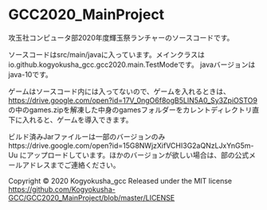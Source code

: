 # GCC2020_MainProject
 攻玉社コンピュータ部2020年度輝玉祭ランチャーのソースコードです。


ソースコードはsrc/main/javaに入っています。メインクラスはio.github.kogyokusha_gcc.gcc2020.main.TestModeです。
javaバージョンはjava-10です。

ゲームはソースコード内には入ってないので、ゲームを入れるときは、https://drive.google.com/open?id=17V_0ngO6f8ogB5LIN5A0_Sy3ZpiOSTO9 の中のgames.zipを解凍した中身のgamesフォルダーをカレントディレクトリ直下に入れると、ゲームを導入できます。

ビルド済みJarファイルーは一部のバージョンのみhttps://drive.google.com/open?id=15G8NWjzXifVCHI3G2aQNzLJxYnG5m-Uu にアップロードしています。ほかのバージョンが欲しい場合は、部の公式メールアドレスまでご連絡ください。

Copyright © 2020 Kogyokusha_gcc
Released under the MIT license
https://github.com/Kogyokusha-GCC/GCC2020_MainProject/blob/master/LICENSE
